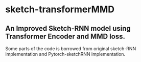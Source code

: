 # sketch-transformerMMD
## An Improved Sketch-RNN model using Transformer Encoder and MMD loss.  

Some parts of the code is borrowed from original sketch-RNN implementation and Pytorch-sketchRNN implementation. 
